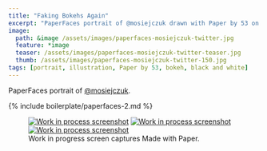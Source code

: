 ```yaml
---
title: "Faking Bokehs Again"
excerpt: "PaperFaces portrait of @mosiejczuk drawn with Paper by 53 on an iPad."
image: 
  path: &image /assets/images/paperfaces-mosiejczuk-twitter.jpg 
  feature: *image
  teaser: /assets/images/paperfaces-mosiejczuk-twitter-teaser.jpg
  thumb: /assets/images/paperfaces-mosiejczuk-twitter-150.jpg
tags: [portrait, illustration, Paper by 53, bokeh, black and white]
---
```


PaperFaces portrait of [@mosiejczuk](http://twitter.com/mosiejczuk).

{% include boilerplate/paperfaces-2.md %}

<figure class="third">
  <a href="{{ site.url }}/assets/images/paperfaces-mosiejczuk-process-1-lg.jpg"><img src="{{ site.url }}/assets/images/paperfaces-mosiejczuk-process-1-600.jpg" alt="Work in process screenshot"></a>
  <a href="{{ site.url }}/assets/images/paperfaces-mosiejczuk-process-2-lg.jpg"><img src="{{ site.url }}/assets/images/paperfaces-mosiejczuk-process-2-600.jpg" alt="Work in process screenshot"></a>
  <a href="{{ site.url }}/assets/images/paperfaces-mosiejczuk-process-3-lg.jpg"><img src="{{ site.url }}/assets/images/paperfaces-mosiejczuk-process-3-600.jpg" alt="Work in process screenshot"></a>
  <figcaption>Work in progress screen captures Made with Paper.</figcaption>
</figure>
